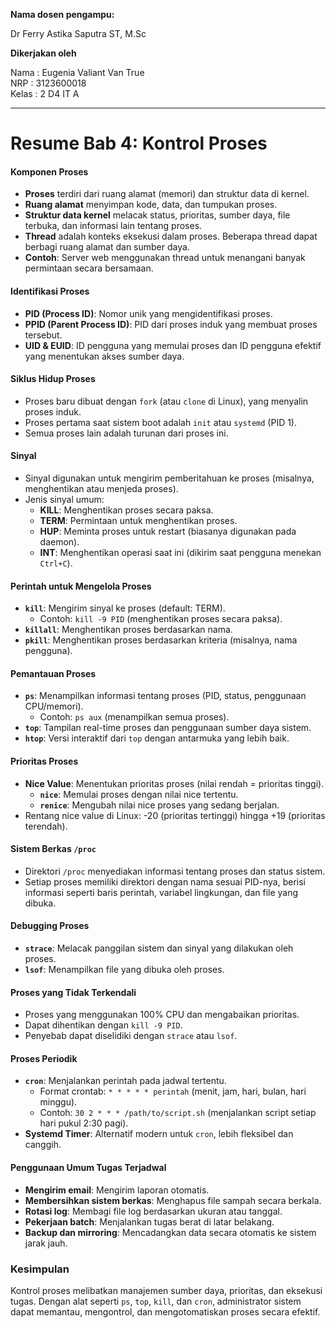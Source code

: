 **Nama dosen pengampu:**

Dr Ferry Astika Saputra ST, M.Sc

**Dikerjakan oleh**

Nama	: Eugenia Valiant Van True  
NRP		: 3123600018  
Kelas	: 2 D4 IT A  

---

# Resume Bab 4: Kontrol Proses

#### **Komponen Proses**
- **Proses** terdiri dari ruang alamat (memori) dan struktur data di kernel.
- **Ruang alamat** menyimpan kode, data, dan tumpukan proses.
- **Struktur data kernel** melacak status, prioritas, sumber daya, file terbuka, dan informasi lain tentang proses.
- **Thread** adalah konteks eksekusi dalam proses. Beberapa thread dapat berbagi ruang alamat dan sumber daya.
- **Contoh**: Server web menggunakan thread untuk menangani banyak permintaan secara bersamaan.

#### **Identifikasi Proses**
- **PID (Process ID)**: Nomor unik yang mengidentifikasi proses.
- **PPID (Parent Process ID)**: PID dari proses induk yang membuat proses tersebut.
- **UID & EUID**: ID pengguna yang memulai proses dan ID pengguna efektif yang menentukan akses sumber daya.

#### **Siklus Hidup Proses**
- Proses baru dibuat dengan `fork` (atau `clone` di Linux), yang menyalin proses induk.
- Proses pertama saat sistem boot adalah `init` atau `systemd` (PID 1).
- Semua proses lain adalah turunan dari proses ini.

#### **Sinyal**
- Sinyal digunakan untuk mengirim pemberitahuan ke proses (misalnya, menghentikan atau menjeda proses).
- Jenis sinyal umum:
  - **KILL**: Menghentikan proses secara paksa.
  - **TERM**: Permintaan untuk menghentikan proses.
  - **HUP**: Meminta proses untuk restart (biasanya digunakan pada daemon).
  - **INT**: Menghentikan operasi saat ini (dikirim saat pengguna menekan `Ctrl+C`).

#### **Perintah untuk Mengelola Proses**
- **`kill`**: Mengirim sinyal ke proses (default: TERM).
  - Contoh: `kill -9 PID` (menghentikan proses secara paksa).
- **`killall`**: Menghentikan proses berdasarkan nama.
- **`pkill`**: Menghentikan proses berdasarkan kriteria (misalnya, nama pengguna).

#### **Pemantauan Proses**
- **`ps`**: Menampilkan informasi tentang proses (PID, status, penggunaan CPU/memori).
  - Contoh: `ps aux` (menampilkan semua proses).
- **`top`**: Tampilan real-time proses dan penggunaan sumber daya sistem.
- **`htop`**: Versi interaktif dari `top` dengan antarmuka yang lebih baik.

#### **Prioritas Proses**
- **Nice Value**: Menentukan prioritas proses (nilai rendah = prioritas tinggi).
  - **`nice`**: Memulai proses dengan nilai nice tertentu.
  - **`renice`**: Mengubah nilai nice proses yang sedang berjalan.
- Rentang nice value di Linux: -20 (prioritas tertinggi) hingga +19 (prioritas terendah).

#### **Sistem Berkas `/proc`**
- Direktori `/proc` menyediakan informasi tentang proses dan status sistem.
- Setiap proses memiliki direktori dengan nama sesuai PID-nya, berisi informasi seperti baris perintah, variabel lingkungan, dan file yang dibuka.

#### **Debugging Proses**
- **`strace`**: Melacak panggilan sistem dan sinyal yang dilakukan oleh proses.
- **`lsof`**: Menampilkan file yang dibuka oleh proses.

#### **Proses yang Tidak Terkendali**
- Proses yang menggunakan 100% CPU dan mengabaikan prioritas.
- Dapat dihentikan dengan `kill -9 PID`.
- Penyebab dapat diselidiki dengan `strace` atau `lsof`.

#### **Proses Periodik**
- **`cron`**: Menjalankan perintah pada jadwal tertentu.
  - Format crontab: `* * * * * perintah` (menit, jam, hari, bulan, hari minggu).
  - Contoh: `30 2 * * * /path/to/script.sh` (menjalankan script setiap hari pukul 2:30 pagi).
- **Systemd Timer**: Alternatif modern untuk `cron`, lebih fleksibel dan canggih.

#### **Penggunaan Umum Tugas Terjadwal**
- **Mengirim email**: Mengirim laporan otomatis.
- **Membersihkan sistem berkas**: Menghapus file sampah secara berkala.
- **Rotasi log**: Membagi file log berdasarkan ukuran atau tanggal.
- **Pekerjaan batch**: Menjalankan tugas berat di latar belakang.
- **Backup dan mirroring**: Mencadangkan data secara otomatis ke sistem jarak jauh.

### **Kesimpulan**
Kontrol proses melibatkan manajemen sumber daya, prioritas, dan eksekusi tugas. Dengan alat seperti `ps`, `top`, `kill`, dan `cron`, administrator sistem dapat memantau, mengontrol, dan mengotomatiskan proses secara efektif.
